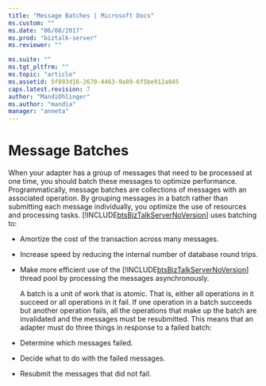 ```yaml
---
title: "Message Batches | Microsoft Docs"
ms.custom: ""
ms.date: "06/08/2017"
ms.prod: "biztalk-server"
ms.reviewer: ""

ms.suite: ""
ms.tgt_pltfrm: ""
ms.topic: "article"
ms.assetid: 5f893d16-2670-4463-9a89-6f5be912a045
caps.latest.revision: 7
author: "MandiOhlinger"
ms.author: "mandia"
manager: "anneta"
---
```

# Message Batches
When your adapter has a group of messages that need to be processed at one time, you should batch these messages to optimize performance. Programmatically, message batches are collections of messages with an associated operation. By grouping messages in a batch rather than submitting each message individually, you optimize the use of resources and processing tasks. [!INCLUDE[btsBizTalkServerNoVersion](../includes/btsbiztalkservernoversion-md.md)] uses batching to:  

- Amortize the cost of the transaction across many messages.  

- Increase speed by reducing the internal number of database round trips.  

- Make more efficient use of the [!INCLUDE[btsBizTalkServerNoVersion](../includes/btsbiztalkservernoversion-md.md)] thread pool by processing the messages asynchronously.  

  A batch is a unit of work that is atomic. That is, either all operations in it succeed or all operations in it fail. If one operation in a batch succeeds but another operation fails, all the operations that make up the batch are invalidated and the messages must be resubmitted. This means that an adapter must do three things in response to a failed batch:  

- Determine which messages failed.  

- Decide what to do with the failed messages.  

- Resubmit the messages that did not fail.
